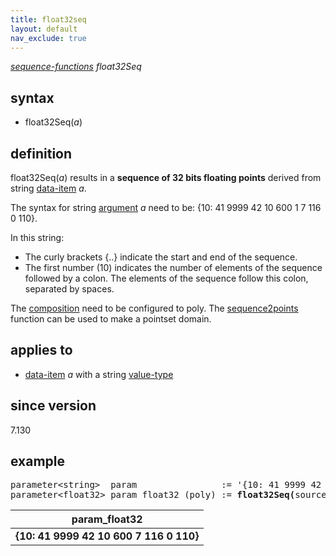 ```yaml
---
title: float32seq
layout: default
nav_exclude: true
---
```

*[sequence-functions](sequence-functions) float32Seq*

## syntax

- float32Seq(*a*)

## definition

float32Seq(*a*) results in a **sequence of 32 bits floating points** derived from string [data-item](data-item) *a*.

The syntax for string [argument](argument) *a* need to be: {10: 41 9999 42 10 600 1 7 116 0 110}.

In this string:
- The curly brackets {..} indicate the start and end of the sequence.
- The first number (10) indicates the number of elements of the sequence followed by a colon. The elements of the sequence follow this colon, separated by spaces.

The [composition](composition) need to be configured to poly. The [sequence2points](sequence2points) function can be used to make a pointset domain.

## applies to

- [data-item](data-item) *a* with a string [value-type](value-type)

## since version

7.130

## example
<pre>
parameter&lt;string&gt;  param                := '{10: 41 9999 42 10 600 1 7 116 0 110}';
parameter&lt;float32&gt; param_float32 (poly) := <B>float32Seq(</B>source/param<B>)</B>;
</pre>

| param_float32                            |
|------------------------------------------|
| **{10: 41 9999 42 10 600 7 116 0 110}**  |
